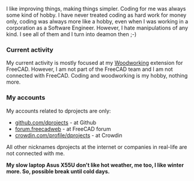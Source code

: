 I like improving things, making things simpler. Coding for me was always some kind of hobby. I have never treated coding as hard work for money only, coding was always more like a hobby, even when I was working in a corporation as a Software Engineer. However, I hate manipulations of any kind. I see all of them and I turn into deamon then ;-)

### Current activity

My current activity is mostly focused at my [Woodworking](https://github.com/dprojects/Woodworking) extension for FreeCAD. However, I am not part of the FreeCAD team and I am not connected with FreeCAD. Coding and woodworking is my hobby, nothing more. 

### My accounts

My accounts related to dprojects are only:
* [github.com/dprojects](https://github.com/dprojects) - at Github
* [forum.freecadweb](https://forum.freecadweb.org/search.php?author_id=13594&sr=posts) - at FreeCAD forum
* [crowdin.com/profile/dprojects](https://crowdin.com/profile/dprojects) - at Crowdin


All other nicknames dprojects at the internet or companies in real-life are not connected with me. 


**My slow laptop Asus X55U don't like hot weather, me too, I like winter more. So, possible break until cold days.**
